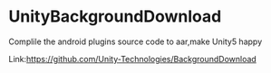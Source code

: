 # UnityBackgroundDownload
Complile the android plugins source code to aar,make Unity5 happy

Link:https://github.com/Unity-Technologies/BackgroundDownload